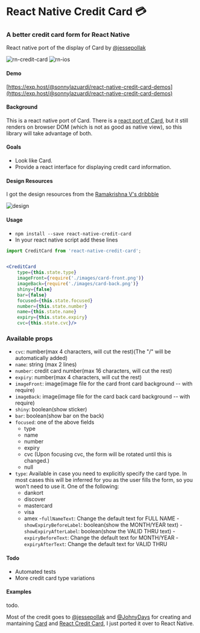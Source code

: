 # React Native Credit Card 💳

### A better credit card form for React Native

React native port of the display of Card by [@jessepollak](https://github.com/jessepollak/card)

![rn-credit-card](https://cdn.rawgit.com/sonnylazuardi/react-native-credit-card/master/demo.gif) ![rn-ios](http://i.giphy.com/l0MYFGQxfygHtBN84.gif)

#### Demo

[https://exp.host/@sonnylazuardi/react-native-credit-card-demos](https://exp.host/@sonnylazuardi/react-native-credit-card-demos)

#### Background

This is a react native port of Card. There is a [react port of Card](https://github.com/JohnyDays/react-credit-card), but it still renders on browser DOM (which is not as good as native view), so this library will take advantage of both.

#### Goals

- Look like Card.
- Provide a react interface for displaying credit card information.

#### Design Resources

I got the design resources from the [Ramakrishna V's dribbble](https://dribbble.com/shots/2177105-Checkout-Flow-Card)

![design](https://d13yacurqjgara.cloudfront.net/users/484057/screenshots/2177105/checkout_generic.gif)


#### Usage

- `npm install --save react-native-credit-card`
- In your react native script add these lines

```jsx
import CreditCard from 'react-native-credit-card';


<CreditCard
    type={this.state.type}
    imageFront={require('./images/card-front.png')}
    imageBack={require('./images/card-back.png')}
    shiny={false}
    bar={false}
    focused={this.state.focused}
    number={this.state.number}
    name={this.state.name}
    expiry={this.state.expiry}
    cvc={this.state.cvc}/>
```

### Available props

- `cvc`: number(max 4 characters, will cut the rest)(The "/" will be automatically added)
- `name`: string (max 2 lines)
- `number`: credit card number(max 16 characters, will cut the rest)
- `expiry`: number(max 4 characters, will cut the rest)
- `imageFront`: image(image file for the card front card background -- with require)
- `imageBack`: image(image file for the card back card background -- with require)
- `shiny`: boolean(show sticker)
- `bar`: boolean(show bar on the back)
- `focused`: one of the above fields
  - type
  - name
  - number
  - expiry
  - cvc (Upon focusing cvc, the form will be rotated until this is changed.)
  - null
- `type`: Available in case you need to explicitly specify the card type. In most cases this will be inferred for you as the user fills the form, so you won't need to use it. One of the following:
  - dankort
  - discover
  - mastercard
  - visa
  - amex
-`fullNameText`: Change the default text for FULL NAME
-`showExpiryBeforeLabel`: boolean(show the MONTH/YEAR text)
-`showExpiryAfterLabel`: boolean(show the VALID THRU text)
-`expiryBeforeText`: Change the default text for MONTH/YEAR
-`expiryAfterText`: Change the default text for VALID THRU

#### Todo

- Automated tests
- More credit card type variations

#### Examples

todo.

Most of the credit goes to [@jessepollak](http://github.com/jessepollak) and [@JohnyDays](http://github.com/JohnyDays) for creating and mantaining [Card](http://github.com/jessepollak/card) and [React Credit Card](https://github.com/JohnyDays/react-credit-card), I just ported it over to React Native.


